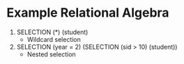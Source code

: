 # Example Relational Algebra
1. SELECTION (*) (student)
    - Wildcard selection
2. SELECTION (year = 2) (SELECTION  (sid > 10) (student))
    - Nested selection
